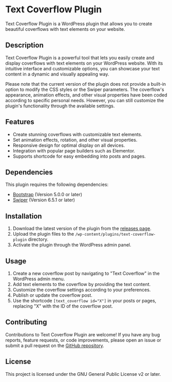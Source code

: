 # Text Coverflow Plugin

Text Coverflow Plugin is a WordPress plugin that allows you to create beautiful coverflows with text elements on your website.

## Description

Text Coverflow Plugin is a powerful tool that lets you easily create and display coverflows with text elements on your WordPress website. With its intuitive interface and customizable options, you can showcase your text content in a dynamic and visually appealing way.

Please note that the current version of the plugin does not provide a built-in option to modify the CSS styles or the Swiper parameters. The coverflow's appearance, animation effects, and other visual properties have been coded according to specific personal needs. However, you can still customize the plugin's functionality through the available settings.

## Features

- Create stunning coverflows with customizable text elements.
- Set animation effects, rotation, and other visual properties.
- Responsive design for optimal display on all devices.
- Integration with popular page builders such as Elementor.
- Supports shortcode for easy embedding into posts and pages.

## Dependencies

This plugin requires the following dependencies:

- [Bootstrap](https://getbootstrap.com/) (Version 5.0.0 or later)
- [Swiper](https://swiperjs.com/) (Version 6.5.1 or later)

## Installation

1. Download the latest version of the plugin from the [releases page](https://github.com/syllod/text-coverflow-plugin/releases).
2. Upload the plugin files to the `/wp-content/plugins/text-coverflow-plugin` directory.
3. Activate the plugin through the WordPress admin panel.

## Usage

1. Create a new coverflow post by navigating to "Text Coverflow" in the WordPress admin menu.
2. Add text elements to the coverflow by providing the text content.
3. Customize the coverflow settings according to your preferences.
4. Publish or update the coverflow post.
5. Use the shortcode `[text_coverflow id="X"]` in your posts or pages, replacing "X" with the ID of the coverflow post.

## Contributing

Contributions to Text Coverflow Plugin are welcome! If you have any bug reports, feature requests, or code improvements, please open an issue or submit a pull request on the [GitHub repository](https://github.com/syllod/text-coverflow-plugin).

## License

This project is licensed under the GNU General Public License v2 or later.
